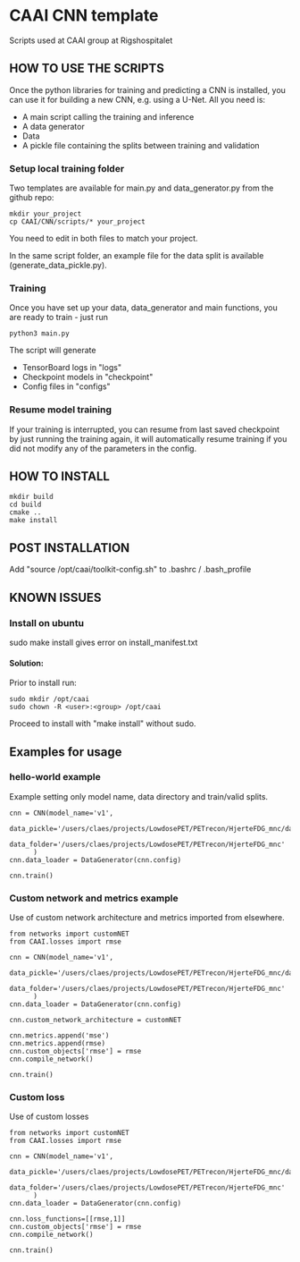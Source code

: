 # CAAI CNN template
Scripts used at CAAI group at Rigshospitalet

## HOW TO USE THE SCRIPTS
Once the python libraries for training and predicting a CNN is installed, 
you can use it for building a new CNN, e.g. using a U-Net. All you need is:
 - A main script calling the training and inference
 - A data generator
 - Data
 - A pickle file containing the splits between training and validation
 
### Setup local training folder
Two templates are available for main.py and data_generator.py from the github repo:
```
mkdir your_project
cp CAAI/CNN/scripts/* your_project
```
You need to edit in both files to match your project.

In the same script folder, an example file for the data split is available (generate_data_pickle.py).

### Training
Once you have set up your data, data_generator and main functions, you are ready to train - just run 
```
python3 main.py
```

The script will generate 
 - TensorBoard logs in "logs"
 - Checkpoint models in "checkpoint"
 - Config files in "configs"
 
### Resume model training
If your training is interrupted, you can resume from last saved checkpoint by just running the training 
again, it will automatically resume training if you did not modify any of the parameters in the config.

## HOW TO INSTALL
```
mkdir build
cd build
cmake ..
make install
```
## POST INSTALLATION
Add "source /opt/caai/toolkit-config.sh" to .bashrc / .bash_profile 

## KNOWN ISSUES

### Install on ubuntu
sudo make install gives error on install_manifest.txt

#### Solution:
Prior to install run:
```
sudo mkdir /opt/caai
sudo chown -R <user>:<group> /opt/caai
```
Proceed to install with "make install" without sudo.

## Examples for usage

### hello-world example
Example setting only model name, data directory and train/valid splits.
```
cnn = CNN(model_name='v1',
          data_pickle='/users/claes/projects/LowdosePET/PETrecon/HjerteFDG_mnc/data_6fold.pickle',
          data_folder='/users/claes/projects/LowdosePET/PETrecon/HjerteFDG_mnc'
      )
cnn.data_loader = DataGenerator(cnn.config)  

cnn.train()    
```

### Custom network and metrics example
Use of custom network architecture and metrics imported from elsewhere.

```
from networks import customNET
from CAAI.losses import rmse

cnn = CNN(model_name='v1',
          data_pickle='/users/claes/projects/LowdosePET/PETrecon/HjerteFDG_mnc/data_6fold.pickle',
          data_folder='/users/claes/projects/LowdosePET/PETrecon/HjerteFDG_mnc'
      )
cnn.data_loader = DataGenerator(cnn.config)  

cnn.custom_network_architecture = customNET

cnn.metrics.append('mse')
cnn.metrics.append(rmse)
cnn.custom_objects['rmse'] = rmse
cnn.compile_network()

cnn.train()    
```

### Custom loss
Use of custom losses

```
from networks import customNET
from CAAI.losses import rmse

cnn = CNN(model_name='v1',
          data_pickle='/users/claes/projects/LowdosePET/PETrecon/HjerteFDG_mnc/data_6fold.pickle',
          data_folder='/users/claes/projects/LowdosePET/PETrecon/HjerteFDG_mnc'
      )
cnn.data_loader = DataGenerator(cnn.config)  

cnn.loss_functions=[[rmse,1]]
cnn.custom_objects['rmse'] = rmse
cnn.compile_network()

cnn.train()    
```
    